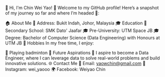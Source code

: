 🌟 Hi, I'm Chin Wei Yao! 👋
Welcome to my GitHub profile! Here’s a snapshot of my journey so far and where I’m headed 🚀:

🏠 About Me
📍 Address: Bukit Indah, Johor, Malaysia
🎓 Education
🏫 Secondary School: SMK Dato' Jaafar
🎓 Pre-University: UTM Space JB
🎓 Degree: Bachelor of Computer Science (Data Engineering) with Honours at UTM JB
🎨 Hobbies
In my free time, I enjoy:

🏸 Playing badminton
🌟 Future Aspirations
🚀 I aspire to become a Data Engineer, where I can leverage data to solve real-world problems and build innovative solutions.
🌐 Contact Me
💌 Email: yaowchin@gmail.com
📸 Instagram: wei_yaooo
🌍 Facebook: Weiyao Chin
